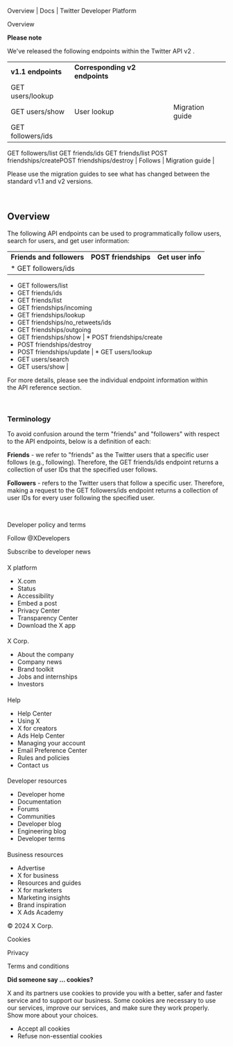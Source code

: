 



Overview | Docs | Twitter Developer Platform 





































































































Overview








**Please note**  




We've released the following endpoints within the Twitter API v2 . 




|  |  |  |
| --- | --- | --- |
| **v1.1 endpoints** | **Corresponding v2 endpoints** |  |
| GET users/lookup
GET users/show | User lookup | Migration guide |
| GET followers/ids
GET followers/list
GET friends/ids
GET friends/list
POST friendships/createPOST friendships/destroy | Follows | Migration guide |


Please use the migration guides to see what has changed between the standard v1.1 and v2 versions.









 


Overview
--------


The following API endpoints can be used to programmatically follow users, search for users, and get user information:




|  |  |  |
| --- | --- | --- |
| **Friends and followers** | **POST friendships** | **Get user info** |
| * GET followers/ids
* GET followers/list
* GET friends/ids
* GET friends/list
* GET friendships/incoming
* GET friendships/lookup
* GET friendships/no\_retweets/ids
* GET friendships/outgoing
* GET friendships/show
 | * POST friendships/create
* POST friendships/destroy
* POST friendships/update
 | * GET users/lookup
* GET users/search
* GET users/show
 |


For more details, please see the individual endpoint information within the API reference section.  

 


### Terminology


To avoid confusion around the term "friends" and "followers" with respect to the API endpoints, below is a definition of each:


**Friends** - we refer to "friends" as the Twitter users that a specific user follows (e.g., following). Therefore, the GET friends/ids endpoint returns a collection of user IDs that the specified user follows.


**Followers** - refers to the Twitter users that follow a specific user. Therefore, making a request to the GET followers/ids endpoint returns a collection of user IDs for every user following the specified user.


 



















Developer policy and terms


Follow @XDevelopers


Subscribe to developer news












#### 
 X platform


* X.com
* Status
* Accessibility
* Embed a post
* Privacy Center
* Transparency Center
* Download the X app




#### 
 X Corp.


* About the company
* Company news
* Brand toolkit
* Jobs and internships
* Investors




#### 
 Help


* Help Center
* Using X
* X for creators
* Ads Help Center
* Managing your account
* Email Preference Center
* Rules and policies
* Contact us




#### 
 Developer resources


* Developer home
* Documentation
* Forums
* Communities
* Developer blog
* Engineering blog
* Developer terms




#### 
 Business resources


* Advertise
* X for business
* Resources and guides
* X for marketers
* Marketing insights
* Brand inspiration
* X Ads Academy









 © 2024 X Corp.
 


Cookies


Privacy


Terms and conditions






















**Did someone say … cookies?**  
  


 X and its partners use cookies to provide you with a better, safer and
 faster service and to support our business. Some cookies are necessary to use
 our services, improve our services, and make sure they work properly.
 Show more about your choices.


 




* Accept all cookies
* Refuse non-essential cookies















